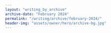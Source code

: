 ```yaml
---
layout: "writing_by_archive"
archive-date: "February 2024"
permalink: "/writing/archive/february-2024/"
header-img: "assets/owner/hero/archive-bg.jpg"
---
```

